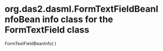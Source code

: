 # org.das2.dasml.FormTextFieldBeanInfoBean info class for the FormTextField class
FormTextFieldBeanInfo( )


